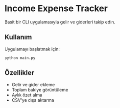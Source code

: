 # Income Expense Tracker

Basit bir CLI uygulamasıyla gelir ve giderleri takip edin.

## Kullanım
Uygulamayı başlatmak için:

```
python main.py
```

## Özellikler
- Gelir ve gider ekleme
- Toplam bakiye görüntüleme
- Aylık özet alma
- CSV'ye dışa aktarma